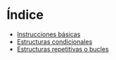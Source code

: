 

# **Índice**
- [Instrucciones básicas][def]
- [Estructuras condicionales][def2]
- [Estructuras repetitivas o bucles][def3]



[def]: Basicas.md
[def2]: Condicional.md
[def3]: Bucles.md
